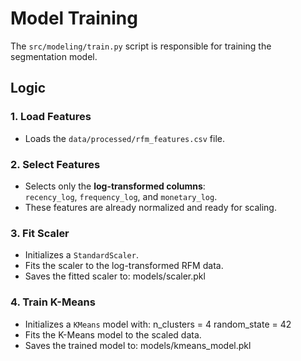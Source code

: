 # Model Training

The `src/modeling/train.py` script is responsible for training the segmentation model.

## Logic

### 1. Load Features
- Loads the `data/processed/rfm_features.csv` file.

### 2. Select Features
- Selects only the **log-transformed columns**:  
  `recency_log`, `frequency_log`, and `monetary_log`.  
- These features are already normalized and ready for scaling.

### 3. Fit Scaler
- Initializes a `StandardScaler`.  
- Fits the scaler to the log-transformed RFM data.  
- Saves the fitted scaler to:
  models/scaler.pkl

### 4. Train K-Means
- Initializes a `KMeans` model with:
  n_clusters = 4
  random_state = 42
- Fits the K-Means model to the scaled data.  
- Saves the trained model to:
  models/kmeans_model.pkl

